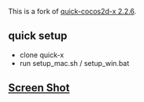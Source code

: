 
This is a fork of [quick-cocos2d-x 2.2.6](https://github.com/chukong/quick-cocos2d-x).

## quick setup
-   clone quick-x
-   run setup_mac.sh / setup_win.bat

## [Screen Shot](https://github.com/qcdong2016/quick-x/issues/13)
